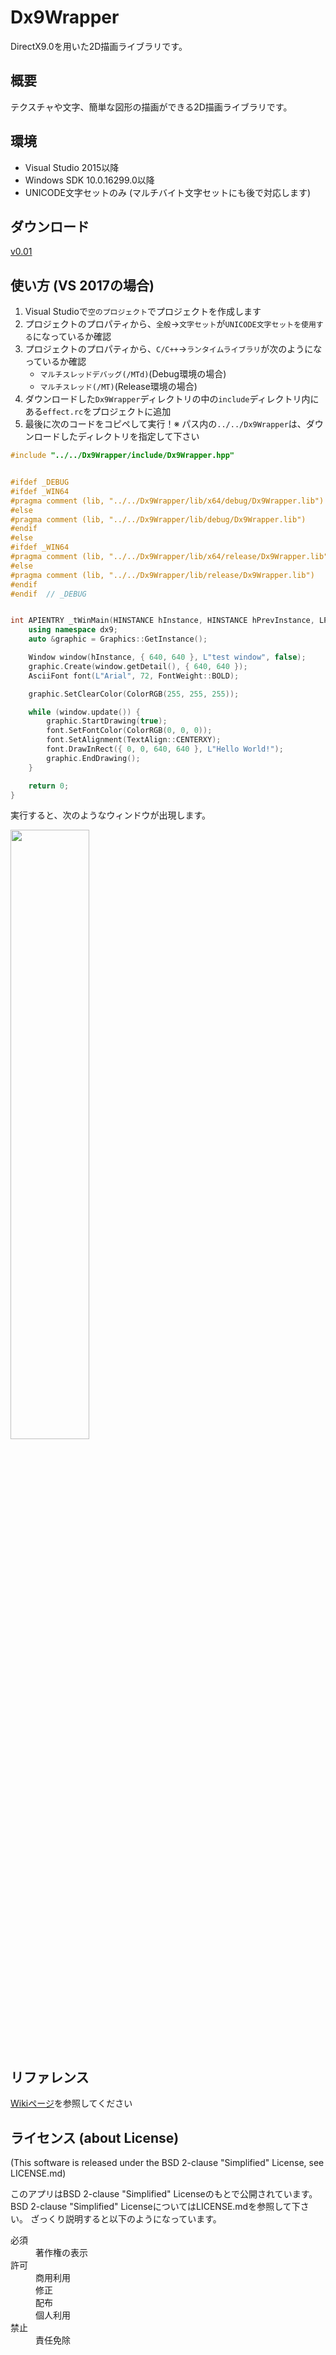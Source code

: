 # Dx9Wrapper
DirectX9.0を用いた2D描画ライブラリです。

## 概要
テクスチャや文字、簡単な図形の描画ができる2D描画ライブラリです。

## 環境
- Visual Studio 2015以降
- Windows SDK 10.0.16299.0以降
- UNICODE文字セットのみ (マルチバイト文字セットにも後で対応します)

## ダウンロード
[v0.01](https://github.com/Yamamoto0773/Dx9Wrapper/releases/download/v0.01/Dx9Wrapper_v0.01.zip)

## 使い方 (VS 2017の場合)
1. Visual Studioで`空のプロジェクト`でプロジェクトを作成します
2. プロジェクトのプロパティから、`全般`→`文字セット`が`UNICODE文字セットを使用する`になっているか確認
3. プロジェクトのプロパティから、`C/C++`→`ランタイムライブラリ`が次のようになっているか確認
	- `マルチスレッドデバッグ(/MTd)`(Debug環境の場合)
	- `マルチスレッド(/MT)`(Release環境の場合)
4. ダウンロードした`Dx9Wrapper`ディレクトリの中の`include`ディレクトリ内にある`effect.rc`をプロジェクトに追加
5. 最後に次のコードをコピペして実行！※ パス内の`../../Dx9Wrapper`は、ダウンロードしたディレクトリを指定して下さい

```cpp
#include "../../Dx9Wrapper/include/Dx9Wrapper.hpp"


#ifdef _DEBUG
#ifdef _WIN64
#pragma comment (lib, "../../Dx9Wrapper/lib/x64/debug/Dx9Wrapper.lib")   // Debug x64
#else
#pragma comment (lib, "../../Dx9Wrapper/lib/debug/Dx9Wrapper.lib")       // Debug x86
#endif
#else
#ifdef _WIN64
#pragma comment (lib, "../../Dx9Wrapper/lib/x64/release/Dx9Wrapper.lib") // Release x64
#else
#pragma comment (lib, "../../Dx9Wrapper/lib/release/Dx9Wrapper.lib")     // Release x86
#endif
#endif	// _DEBUG


int APIENTRY _tWinMain(HINSTANCE hInstance, HINSTANCE hPrevInstance, LPTSTR lpCmdLine, int nCmdShow) {
	using namespace dx9;
	auto &graphic = Graphics::GetInstance();

	Window window(hInstance, { 640, 640 }, L"test window", false);
	graphic.Create(window.getDetail(), { 640, 640 });
	AsciiFont font(L"Arial", 72, FontWeight::BOLD);

	graphic.SetClearColor(ColorRGB(255, 255, 255));

	while (window.update()) {
		graphic.StartDrawing(true);
		font.SetFontColor(ColorRGB(0, 0, 0));
		font.SetAlignment(TextAlign::CENTERXY);
		font.DrawInRect({ 0, 0, 640, 640 }, L"Hello World!");
		graphic.EndDrawing();
	}

	return 0;
}
```
実行すると、次のようなウィンドウが出現します。

<img src="https://i.imgur.com/rOV8pVq.png" width=50%>


## リファレンス
[Wikiページ](https://github.com/Yamamoto0773/Dx9Wrapper/wiki)を参照してください

## ライセンス (about License)
(This software is released under the BSD 2-clause "Simplified" License,  see LICENSE.md)

このアプリはBSD 2-clause "Simplified" Licenseのもとで公開されています。
BSD 2-clause "Simplified" LicenseについてはLICENSE.mdを参照して下さい。
ざっくり説明すると以下のようになっています。

<dl>
	<dt>必須</dt>
	<dd>著作権の表示</dd>
	<dt>許可</dt>
	<dd>商用利用</dd>
	<dd>修正</dd>
	<dd>配布</dd>
	<dd>個人利用</dd>
	<dt>禁止</dt>
	<dd>責任免除</dd>
</dl>

  
  
